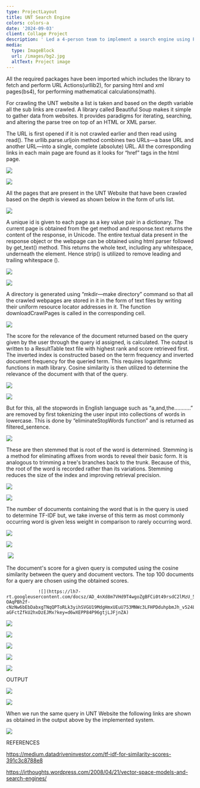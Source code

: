 ```yaml
---
type: ProjectLayout
title: UNT Search Engine
colors: colors-a
date: '2024-09-03'
client: Collage Project
description: ' Led a 4-person team to implement a search engine using Python''s Beautiful Soup and URL Parser packages, based on Vector Space Algorithm.'
media:
  type: ImageBlock
  url: /images/bg2.jpg
  altText: Project image
---
```



All the required packages have been imported which includes the library to fetch and perform URL Actions(urllib2), for parsing html and xml pages(bs4), for performing mathematical calculations(math).

For crawling the UNT website a list is taken and based on the depth variable all the sub links are crawled. A library called Beautiful Soup makes it simple to gather data from websites. It provides paradigms for iterating, searching, and altering the parse tree on top of an HTML or XML parser.

The URL is first opened if it is not crawled earlier and then read using read(). The urllib.parse.urljoin method combines two URLs—a base URL and another URL—into a single, complete (absolute) URL. All the corresponding links in each main page are found as it looks for “href” tags in the html page.

![](https://lh7-rt.googleusercontent.com/docsz/AD_4nXebufdQBV5U9BQdp6DOqU4y49vBdDRBHan0iDjM9u3s9cyy3b4O6pwNZgY7xPCN2cEmGEZqkKfZi7vFGVWmd42mLo3BYnUClW7_QxLLKyt4CIeofcYWYDv2JXV0CTRc63IyL6kb7rG8jfpIzZICnQBM2GW0g9o4QODVn8pscA?key=d6wXEPP84P96gtjLJFjnZA)




![](https://lh7-rt.googleusercontent.com/docsz/AD_4nXfDBAMGS9xIudehkSMpsfBRkVm_LsWWBE-BnX0wfc5FMFUzJP5w0TtQ2uCtFHEAp1Yy3tMtbtFnCIspVDk7u8HkntwXjAPFoL1pXLGgRjiVCZXb5HDya51PQxWSQfFt7458FTAfBGKaXYcszRPdTmfCEGic7-6X1ZzueXiZFg?key=d6wXEPP84P96gtjLJFjnZA)




All the pages that are present in the UNT Website that have been crawled based on the depth is viewed as shown below in the form of urls list.




![](https://lh7-rt.googleusercontent.com/docsz/AD_4nXddHmLOMGJrlXGmL3VpECdf9v5Cp1PKIjSmuNNayc0UCJwTE47Wa0dR852MoTsL8Rmi27f_p51mQJ0ToldSODAdI1bIBAqxPYOBxBlZJA9kCRTAXxf1TKpbGeQUGitTWaP22ZhVNVU_MyiJvZddZ1JnbAEiTWKXiXnmsZPa?key=d6wXEPP84P96gtjLJFjnZA)

A unique id is given to each page as a key value pair in a dictionary. The current page is obtained from the get method and response.text returns the content of the response, in Unicode. The entire textual data present in the response object or the webpage can be obtained using html parser followed by get\_text() method. This returns the whole text, including any whitespace, underneath the element. Hence strip() is utilized to remove leading and trailing whitespace ().

![](https://lh7-rt.googleusercontent.com/docsz/AD_4nXdwv0H7zRBuX4K9zf9Pll9A19S-0vxLZa9KDpFRykdMJpz9RYj3sNZ1-866hlYAaYY9RPUY4jIB49vMsfI_sBfJ9njP45E0WlSZF1Y9MuOrNZAMMMc6tlnKGYRNSQRlZKTDVQeK4KoBCOy1g2o9PX1ahmJMN4RPMAXI6mTFeA?key=d6wXEPP84P96gtjLJFjnZA)

![](https://lh7-rt.googleusercontent.com/docsz/AD_4nXfpzsg3Pw6noQgVWatWhe7C92rRqMJUQXGNyZ_arFgjEa7Jd-FUmItTItUftV8U3s0oMNwcSmghIl8oT2ZOXCAhATxyU9shANuFJIsq0QHrOoet5xzMso2guqAN-9VnzGfxuguNBPdfC44E9a1j4Ovur2_uKKTeMWz-YGlulA?key=d6wXEPP84P96gtjLJFjnZA)




A directory is generated using “mkdir—make directory” command so that all the crawled webpages are stored in it in the form of text files by writing their uniform resource locator addresses in it. The function downloadCrawlPages is called in the corresponding cell.

![](https://lh7-rt.googleusercontent.com/docsz/AD_4nXeNJMb3kdWDMtMPkVfSZlLOhoKApC63OXsLcts4dsQBoP91Ez6GiYx9zZFS-10hRSollE0HGsQt7Le-PzJ5HX2POlUJ1SgSNdM8fMIKZVq9QAvpf0Am8zGL19h9JNDm7ZLn0mwkZ9xzsy-aQocZuYHzdu_zGphK0ya6zuLmgw?key=d6wXEPP84P96gtjLJFjnZA)

The score for the relevance of the document returned based on the query given by the user through the query id assigned, is calculated. The output is written to a ResultTable text file with highest rank and score retrieved first. The inverted index is constructed based on the term frequency and inverted document frequency for the queried term. This requires logarithmic functions in math library. Cosine similarity is then utilized to determine the relevance of the document with that of the query.

![](https://lh7-rt.googleusercontent.com/docsz/AD_4nXdGf3EGRVt3VhgKavpt5Mda-PpxkW_UjQbjVAdytoZxT00e4-4iGHejM_pJA7HHRntAm7eqdQy1xMZM6NsS8iMS_ByM_2vdZuYc-eEnvqH86aBQrFjEp84eaOou4L-ffCZz5TTtWMn0THaOHDgS_PwLJIkTi6WOoihhpqWQVw?key=d6wXEPP84P96gtjLJFjnZA)

![](https://lh7-rt.googleusercontent.com/docsz/AD_4nXc5jih1Zdx1XvGiqb8aduTBOii08vsRAgZSzX3mXCTIrufVOvPZa5BFrO4lEWMxA9Ahgp9LcAEtrl9ggXeGBaYyzxGd7Fu9Zt553rLutTWYcGoVvCXalhkzMtUux7wSkF8v67CEanpIXo_I3SGE389YwjL_oFxC18H4DH_IhQ?key=d6wXEPP84P96gtjLJFjnZA)

But for this, all the stopwords in English language such as “a,and,the………..” are removed by first tokenizing the user input into collections of words in lowercase. This is done by “eliminateStopWords function” and is returned as filtered\_sentence. 

![](https://lh7-rt.googleusercontent.com/docsz/AD_4nXdTsA7hqX3dy5Ng7jAN-H7a__3Br7Hlfkwjv9GPxhcdUYkG8jIhdT8f1RqGuPt1wDBFJESPovbHYHjO5XXLWQSNdBaAHe4rOwnBSMfRacr3zqt348G8vUFI2A-cx_FaTpJMGKOxc9SrN0gTrRbLqlMtvvEnXtuQtQQaE8p9?key=d6wXEPP84P96gtjLJFjnZA)

These are then stemmed that is root of the word is determined. Stemming is a method for eliminating affixes from words to reveal their basic form. It is analogous to trimming a tree's branches back to the trunk. Because of this, the root of the word is recorded rather than its variations. Stemming reduces the size of the index and improving retrieval precision.




![](https://lh7-rt.googleusercontent.com/docsz/AD_4nXf49eyGULNkgsppKCWFD02Cj8qYFx0uiiam3ZN50ndRxoaMCbSejy5Ekuc-scg2YCIcCFxvI2nQrkp4lLhW2qQqPVLNrPEYKCath4KaKyeqtpCaQG_nHXf0vuZSY096bTPIlB0WIMYbKAvOxXgvt32ulQWxFuLOyAWQYZ_O?key=d6wXEPP84P96gtjLJFjnZA)

![](https://lh7-rt.googleusercontent.com/docsz/AD_4nXf2uBMqM-XB0qQkFAfLs32Wm-tQAbumdzK9rvuX-jBKgbOLnT7twhp7rLFRvQtL9yLgS_tiqISnE4Q5oPO5klOSz164U0_mMedX7Qzl3RAO2JsCdWjkHq2dZb7loPeq4E16azAnDkD7ikK0TXFjTMg55Mm6AxeYQ0xG32bFYw?key=d6wXEPP84P96gtjLJFjnZA)

The number of documents containing the word that is in the query is used to determine TF-IDF but, we take inverse of this term as most commonly occurring word is given less weight in comparison to rarely occurring word.			

![](https://lh7-rt.googleusercontent.com/docsz/AD_4nXcCYmYnc3oBYFauGpeBKyEENpntaswUBrlE2ia4YY9cudDSri0Ufu0oi2qEbMbpzITBRcmenygMIaq_AlGKbFzfUUPStAGWbR9BgWI-EOcW4swl6tlnjbI-Q2Hnm1N0PbBbbU6qtALYI6Krii8nnytr_zp5fC0koz48AYHP?key=d6wXEPP84P96gtjLJFjnZA)

![](https://lh7-rt.googleusercontent.com/docsz/AD_4nXeYo3y7t9XMV9Mq0C9KeTl4hdBvSCC2Dt2yDw_oiCf_spodRtzvfkdfDyxC2YacEFe6ai1ER0eoQSiYvJF_D0PR7IULlmN7W7VIISmL8VO2F_b-EoWiY8mxugXg2KS9p3k0Y4dwC6HmLAGHseFrjJ60yL1NVw5zDkEuTYnZ?key=d6wXEPP84P96gtjLJFjnZA)

 ![](https://lh7-rt.googleusercontent.com/docsz/AD_4nXfblxOQjZUlRSnuAqygMz5i88g19HEX92yVdr9Vgkt3J50eQffoaMTWPg7gjCI6lF7jvBraSHr4Grz4UpooEhf3yRHwCF5qAAn0fxA5UytnKKLWV01UEf6ARdVhanI0A7fdpBiKYto5KlJEavWoRVOGNAEnxT79EgzqNA9f?key=d6wXEPP84P96gtjLJFjnZA)

The document's score for a given query is computed using the cosine similarity between the query and document vectors. The top 100 documents for a query are chosen using the obtained scores.

				![](https://lh7-rt.googleusercontent.com/docsz/AD_4nXd8m7VHd9T4wgoZgBFCi0t49rsdC2lMzU_5R4h_jWbYm5-OAqPBh2f-cNzNw6bEbDabxgTNqQPToRLk3yihSVGU19MdgHmxUEuU753MNWc3LFHPDduhpbmJh_v524LWMm4gx42jLbLdUf6DngnKr-aGFctZfkU2hxDzEJMx?key=d6wXEPP84P96gtjLJFjnZA)

![](https://lh7-rt.googleusercontent.com/docsz/AD_4nXdIA0VRtYCcnAKKbLugQD14BAibpcQFz0_SNOPhoTkanPdEjDHrlbdpqMjtUZRbEk_K_S-XvrJTb04CbkoReFjb7qspw7Nd7ry1_By9hDLpM2MN2sIYS076YiaObuwyRtC9Uj-ZbkBCNLz62Ovg5tjdDeqx8oOYkZG6V8-dKA?key=d6wXEPP84P96gtjLJFjnZA)




![](https://lh7-rt.googleusercontent.com/docsz/AD_4nXdFwxTSSu-obre97y5rprC08iheql6PgJFkpseAbZ_0JPDW3AfJYc1LUoaMkgMPpFmfSu5wwu4HAdCApbUkYf0FWqZ0gNK27ksf_OPVN2LEWfGMrpjoA5fRLxGgUSp5Vn3iPs7REZlbGunUeEtJqAuSBidWk4HEOvvI-SX7vw?key=d6wXEPP84P96gtjLJFjnZA)





![](https://lh7-rt.googleusercontent.com/docsz/AD_4nXeafYaVI5e33QWzzcbbCRCMyzHwOF9-vAUF_btEs81LtkkDE1PirO8rC2vvmsINOjnrjsrWHY-q_RJbYlSgvbWX8Em5yqouwCHGzX-WloSSjljPSx7TQFc_4uifE3j-HRq99AzUs6j4F6hDQt5EzVxGkbK86XL_CbQhx3U9Wg?key=d6wXEPP84P96gtjLJFjnZA)

![](https://lh7-rt.googleusercontent.com/docsz/AD_4nXdKZ6m6Dauxqap68aa0n1Q1wRw2KOCvAAr39al3DfwznCiv3wBXad1graQ7Fg2VxapjPJnjrZbjOhtn6bgBNntwwsZov7gjK610O3rf95mjQYI1ZRAGeK1fN2-4YweJOlWLr_Q7q7Ft4tyNIfPYurtfnWRmDDfqecXOAVF76Q?key=d6wXEPP84P96gtjLJFjnZA)

![](https://lh7-rt.googleusercontent.com/docsz/AD_4nXdB6TUHBOnh5DrZsBVQXwsQ6AWtsmJQBxlJ_9lc7nbQwRUjUb7Mqx_ZfcAuAt6tezjw7mML74oSTxVOqNnA9ACfE7JJ6WjbvFQApqcraTgTjL2ORK_ikz1weQ9ELxLKUjzfdivmUdOyXKcrZjiUdIfmg_bE31l2FGkeqPmDxQ?key=d6wXEPP84P96gtjLJFjnZA)

OUTPUT

![](https://lh7-rt.googleusercontent.com/docsz/AD_4nXcstqiswIoZ729-EfpzUHk6-H5Dk3hoplgvW-IlibDDDszatWnXdtcBiPVODrtL3hz8zqo_MfLFZ0PkIK_IhEW0taOCNK2DXZoMr82kJb3aEuv7BmFo6_t7hFUdpZpx1RI818C9PrtNqeU4o49SlPG30jCWtbw52S7nhHqDzQ?key=d6wXEPP84P96gtjLJFjnZA)

![](https://lh7-rt.googleusercontent.com/docsz/AD_4nXejF9IgffrPU9DYSaPtNGOB9Sx2tQ3EZx6WUz0riEJKvwEwoHQaz0O6hz2eWCXmQxVuxc9mOuEFmbX7UE_N3KMpgZb_cKAbLHCmKmLSV6Z3z8-KRNpiFh7gcnBPAlIFdW5nQk-QIlmht_sP2_FHHvKO9JdiDvnc1anjFAFZHQ?key=d6wXEPP84P96gtjLJFjnZA)

When we run the same query in UNT Website the following links are shown as obtained in the output above by the implemented system.

![](https://lh7-rt.googleusercontent.com/docsz/AD_4nXdygvu5wIhPFi_YQPly2bmZDFqohLNnHX_wZGUNJMTOzkQCbpD7t9fthYMepgQl_L7d4vz6jlL_ZeiKLzNGreF0HyJqDMrhiw2tsWeZNZnTtf6fR0MY84GInPaJEDoUKa0C3oTD4m-I0_nqLUIDzeUGVA2PtJPbaatB_mE8?key=d6wXEPP84P96gtjLJFjnZA)





REFERENCES

<https://medium.datadriveninvestor.com/tf-idf-for-similarity-scores-391c3c8788e8>

<https://irthoughts.wordpress.com/2008/04/21/vector-space-models-and-search-engines/>




